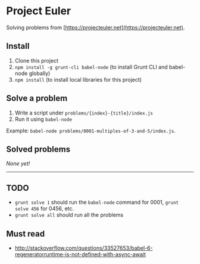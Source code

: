 # Project Euler

Solving problems from [https://projecteuler.net](https://projecteuler.net).

## Install

1. Clone this project
2. `npm install -g grunt-cli babel-node` (to install Grunt CLI and babel-node globally)
3. `npm install` (to install local libraries for this project)

## Solve a problem

1. Write a script under `problems/{index}-{title}/index.js`
2. Run it using `babel-node`

Example: `babel-node problems/0001-multiples-of-3-and-5/index.js`.

## Solved problems

*None yet!*

---

## TODO

* `grunt solve 1` should run the `babel-node` command for 0001, `grunt solve 456` for 0456, etc.
* `grunt solve all` should run all the problems

## Must read

* http://stackoverflow.com/questions/33527653/babel-6-regeneratorruntime-is-not-defined-with-async-await
